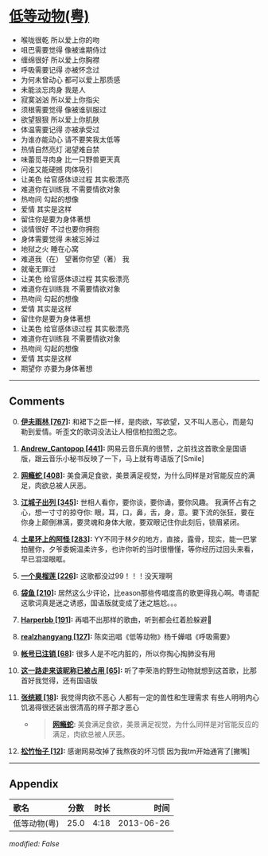 # [低等动物(粤)](https://music.163.com/song?id=26608798)

* 喉咙很乾 所以爱上你的吻
* 咀巴需要觉得 像被谁期侍过
* 缠绵很好 所以爱上你胸襟
* 呼吸需要记得 亦被怀念过
* 为何未曾动心 都可以爱上那质感
* 未能淡忘肉身 我是人
* 寂寞汹汹 所以爱上你指尖
* 须根需要觉得 像被谁驯服过
* 欲望狠狠 所以爱上你肌肤
* 体温需要记得 亦被承受过
* 为谁亦能动心 请不要笑我太低等
* 热情自然亮灯 渴望难自禁
* 味蕾觅寻肉身 比一只野兽更天真
* 问谁又能硬撼 肉体吸引
* 让美色 给官感体谅过程 其实极漂亮
* 难道你在训练我 不需要情欲对象
* 热吻间 勾起的想像
* 爱情 其实是这样
* 留住你是要为身体著想
* 谈情很好 不过也要你拥抱
* 身体需要觉得 未被忘掉过
* 地狱之火 睡在心窝
* 难道我（在） 望著你你望（著） 我
* 就毫无罪过
* 让美色 给官感体谅过程 其实极漂亮
* 难道你在训练我 不需要情欲对象
* 热吻间 勾起的想像
* 爱情 其实是这样
* 留住你是要为身体著想
* 让美色 给官感体谅过程 其实极漂亮
* 难道你在训练我 不需要情欲对象
* 热吻间 勾起的想像
* 爱情 其实是这样
* 期望你 亦要为身体著想


---

## Comments
0. **[伊夫雨林 \[767\]](https://music.163.com/#/user/home?id=34572805):** 和裙下之臣一样，是肉欲，写欲望，又不叫人恶心，而是勾勒到爱情。听歪文的歌词没法让人相信柏拉图之恋。

1. **[Andrew_Cantopop \[441\]](https://music.163.com/#/user/home?id=19671054):** 网易云音乐真的很赞，之前找这首歌全是国语版，跟云音乐小秘书反映了一下，马上就有粤语版了[Smile]

2. **[网瘾蛇 \[408\]](https://music.163.com/#/user/home?id=15847362):** 美食满足食欲，美景满足视觉，为什么同样是对官能反应的满足，肉欲总被人厌恶。

3. **[江城子出列 \[345\]](https://music.163.com/#/user/home?id=34357025):** 世相人看你，要你谈，要你诵，要你风趣。 我满怀占有之心，想一寸寸的掠夺你: 眼，耳，口，鼻，舌，身，意。要下流的张狂，要在你身上颠倒淋漓，要灵魂和身体大敞，要双眼记住你此刻后，锁眉紧闭。

4. **[土星环上的阿怪 \[283\]](https://music.163.com/#/user/home?id=76966052):** YY不同于林夕的地方，直接，露骨，现实，能一巴掌拍醒你，夕爷委婉温柔许多，也许你听的当时很懵懂，等你经历过回头来看，早已泪湿眼眶。

5. **[一个臭榴莲 \[226\]](https://music.163.com/#/user/home?id=34373782):** 这歌都没过99！！！没天理啊

6. **[袋鱼 \[210\]](https://music.163.com/#/user/home?id=45149742):** 居然这么少评论，比eason那些传唱度高的歌更得我心啊。粤语配这歌词真是迷之诱惑，国语版就变成了迷之尴尬。。。

7. **[Harperbb \[191\]](https://music.163.com/#/user/home?id=2863429):** 再唱不出那样的歌曲，听到都会红着脸躲避🌚

8. **[realzhangyang \[127\]](https://music.163.com/#/user/home?id=58778255):** 陈奕迅唱《低等动物》杨千嬅唱《呼吸需要》

9. **[帐号已注销 \[68\]](https://music.163.com/#/user/home?id=273869961):** 很多人是不吃内脏的，所以你掏心掏肺没有用

10. **[这一路走来该昵称已被占用 \[65\]](https://music.163.com/#/user/home?id=90558029):** 听了李荣浩的野生动物就想到这首歌，比那首好我觉得，还有国语版

11. **[张统颖 \[18\]](https://music.163.com/#/user/home?id=439861409):** 我觉得肉欲不恶心 人都有一定的兽性和生理需求 有些人明明内心饥渴得很还装出很清高的样子那才恶心
	* > **[网瘾蛇](https://music.163.com/#/user/home?id=15847362):** 美食满足食欲，美景满足视觉，为什么同样是对官能反应的满足，肉欲总被人厌恶。

12. **[松竹怡子 \[12\]](https://music.163.com/#/user/home?id=453516373):** 感谢网易改掉了我熬夜的坏习惯  因为我tm开始通宵了[撇嘴]



---

## Appendix

|歌名|分数|时长|时间|
|:---|:---:|---:|---:|
|低等动物(粤)|25.0|4:18|2013-06-26

*modified: False*